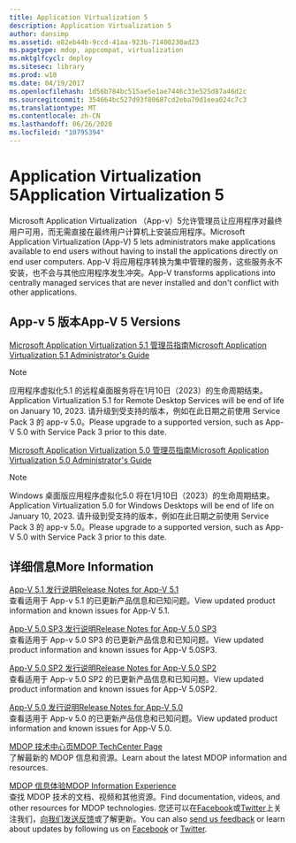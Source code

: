 ```yaml
---
title: Application Virtualization 5
description: Application Virtualization 5
author: dansimp
ms.assetid: e82eb44b-9ccd-41aa-923b-71400230ad23
ms.pagetype: mdop, appcompat, virtualization
ms.mktglfcycl: deploy
ms.sitesec: library
ms.prod: w10
ms.date: 04/19/2017
ms.openlocfilehash: 1d56b784bc515ae5e1ae7446c33e525d87a46d2c
ms.sourcegitcommit: 354664bc527d93f80687cd2eba70d1eea024c7c3
ms.translationtype: MT
ms.contentlocale: zh-CN
ms.lasthandoff: 06/26/2020
ms.locfileid: "10795394"
---
```

# <span data-ttu-id="c976b-103">Application Virtualization 5</span><span class="sxs-lookup"><span data-stu-id="c976b-103">Application Virtualization 5</span></span>


<span data-ttu-id="c976b-104">Microsoft Application Virtualization （App-v）5允许管理员让应用程序对最终用户可用，而无需直接在最终用户计算机上安装应用程序。</span><span class="sxs-lookup"><span data-stu-id="c976b-104">Microsoft Application Virtualization (App-V) 5 lets administrators make applications available to end users without having to install the applications directly on end user computers.</span></span> <span data-ttu-id="c976b-105">App-V 将应用程序转换为集中管理的服务，这些服务永不安装，也不会与其他应用程序发生冲突。</span><span class="sxs-lookup"><span data-stu-id="c976b-105">App-V transforms applications into centrally managed services that are never installed and don't conflict with other applications.</span></span>

## <span data-ttu-id="c976b-106">App-v 5 版本</span><span class="sxs-lookup"><span data-stu-id="c976b-106">App-V 5 Versions</span></span>


[<span data-ttu-id="c976b-107">Microsoft Application Virtualization 5.1 管理员指南</span><span class="sxs-lookup"><span data-stu-id="c976b-107">Microsoft Application Virtualization 5.1 Administrator's Guide</span></span>](microsoft-application-virtualization-51-administrators-guide.md)

> [!NOTE]
> <span data-ttu-id="c976b-108">应用程序虚拟化5.1 的远程桌面服务将在1月10日（2023）的生命周期结束。</span><span class="sxs-lookup"><span data-stu-id="c976b-108">Application Virtualization 5.1 for Remote Desktop Services will be end of life on January 10, 2023.</span></span> <span data-ttu-id="c976b-109">请升级到受支持的版本，例如在此日期之前使用 Service Pack 3 的 app-v 5.0。</span><span class="sxs-lookup"><span data-stu-id="c976b-109">Please upgrade to a supported version, such as App-V 5.0 with Service Pack 3 prior to this date.</span></span>

[<span data-ttu-id="c976b-110">Microsoft Application Virtualization 5.0 管理员指南</span><span class="sxs-lookup"><span data-stu-id="c976b-110">Microsoft Application Virtualization 5.0 Administrator's Guide</span></span>](microsoft-application-virtualization-50-administrators-guide.md)

> [!NOTE] 
> <span data-ttu-id="c976b-111">Windows 桌面版应用程序虚拟化5.0 将在1月10日（2023）的生命周期结束。</span><span class="sxs-lookup"><span data-stu-id="c976b-111">Application Virtualization 5.0 for Windows Desktops will be end of life on January 10, 2023.</span></span> <span data-ttu-id="c976b-112">请升级到受支持的版本，例如在此日期之前使用 Service Pack 3 的 app-v 5.0。</span><span class="sxs-lookup"><span data-stu-id="c976b-112">Please upgrade to a supported version, such as App-V 5.0 with Service Pack 3 prior to this date.</span></span>

## <span data-ttu-id="c976b-113">详细信息</span><span class="sxs-lookup"><span data-stu-id="c976b-113">More Information</span></span>


<a href="" id="release-notes-for-app-v-5-1"></a>[<span data-ttu-id="c976b-114">App-V 5.1 发行说明</span><span class="sxs-lookup"><span data-stu-id="c976b-114">Release Notes for App-V 5.1</span></span>](release-notes-for-app-v-51.md)  
<span data-ttu-id="c976b-115">查看适用于 App-v 5.1 的已更新产品信息和已知问题。</span><span class="sxs-lookup"><span data-stu-id="c976b-115">View updated product information and known issues for App-V 5.1.</span></span>

<a href="" id="release-notes-for-app-v-5-0-sp3"></a>[<span data-ttu-id="c976b-116">App-V 5.0 SP3 发行说明</span><span class="sxs-lookup"><span data-stu-id="c976b-116">Release Notes for App-V 5.0 SP3</span></span>](release-notes-for-app-v-50-sp3.md)  
<span data-ttu-id="c976b-117">查看适用于 App-v 5.0 SP3 的已更新产品信息和已知问题。</span><span class="sxs-lookup"><span data-stu-id="c976b-117">View updated product information and known issues for App-V 5.0SP3.</span></span>

<a href="" id="release-notes-for-app-v-5-0-sp2"></a>[<span data-ttu-id="c976b-118">App-V 5.0 SP2 发行说明</span><span class="sxs-lookup"><span data-stu-id="c976b-118">Release Notes for App-V 5.0 SP2</span></span>](release-notes-for-app-v-50-sp2.md)  
<span data-ttu-id="c976b-119">查看适用于 App-v 5.0 SP2 的已更新产品信息和已知问题。</span><span class="sxs-lookup"><span data-stu-id="c976b-119">View updated product information and known issues for App-V 5.0SP2.</span></span>

<a href="" id="release-notes-for-app-v-5-0"></a>[<span data-ttu-id="c976b-120">App-V 5.0 发行说明</span><span class="sxs-lookup"><span data-stu-id="c976b-120">Release Notes for App-V 5.0</span></span>](release-notes-for-app-v-50.md)  
<span data-ttu-id="c976b-121">查看适用于 App-v 5.0 的已更新产品信息和已知问题。</span><span class="sxs-lookup"><span data-stu-id="c976b-121">View updated product information and known issues for App-V 5.0.</span></span>

<a href="" id="mdop-techcenter-page"></a>[<span data-ttu-id="c976b-122">MDOP 技术中心页</span><span class="sxs-lookup"><span data-stu-id="c976b-122">MDOP TechCenter Page</span></span>](https://go.microsoft.com/fwlink/p/?LinkId=225286)  
<span data-ttu-id="c976b-123">了解最新的 MDOP 信息和资源。</span><span class="sxs-lookup"><span data-stu-id="c976b-123">Learn about the latest MDOP information and resources.</span></span>

<a href="" id="mdop-information-experience"></a>[<span data-ttu-id="c976b-124">MDOP 信息体验</span><span class="sxs-lookup"><span data-stu-id="c976b-124">MDOP Information Experience</span></span>](https://go.microsoft.com/fwlink/p/?LinkId=236032)  
<span data-ttu-id="c976b-125">查找 MDOP 技术的文档、视频和其他资源。</span><span class="sxs-lookup"><span data-stu-id="c976b-125">Find documentation, videos, and other resources for MDOP technologies.</span></span> <span data-ttu-id="c976b-126">您还可以在[Facebook](https://go.microsoft.com/fwlink/p/?LinkId=242445)或[Twitter](https://go.microsoft.com/fwlink/p/?LinkId=242447)上关注我们，[向我们发送反馈](mailto:MDOPDocs@microsoft.com)或了解更新。</span><span class="sxs-lookup"><span data-stu-id="c976b-126">You can also [send us feedback](mailto:MDOPDocs@microsoft.com) or learn about updates by following us on [Facebook](https://go.microsoft.com/fwlink/p/?LinkId=242445) or [Twitter](https://go.microsoft.com/fwlink/p/?LinkId=242447).</span></span>






 

 





